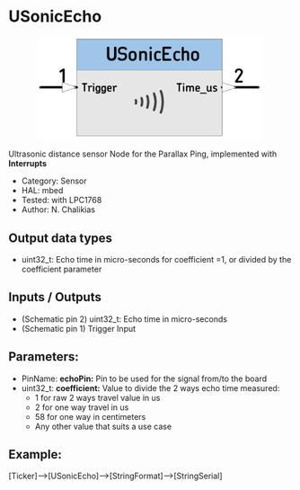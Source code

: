 # USonicEcho

<p align="center">
<img
src="img/01.PNG"
width = 400
/>
</p>

Ultrasonic distance sensor Node for the Parallax Ping, implemented with **Interrupts**
 
 *  Category: Sensor
 *  HAL: mbed
 *  Tested: with LPC1768
 *  Author: N. Chalikias

## Output data types
 *  uint32_t: Echo time in micro-seconds for coefficient =1, or divided by the coefficient parameter 

## Inputs / Outputs

 *  (Schematic pin 2) uint32_t: Echo time in micro-seconds
 *  (Schematic pin 1) Trigger Input

## Parameters:
  *  PinName: **echoPin:** Pin to be used for the signal from/to the board
  *  uint32_t: **coefficient:** Value to divide the 2 ways echo time measured:
     * 1 for raw 2 ways travel value in us
     * 2 for one way travel in us
     * 58 for one way in centimeters
     * Any other value that suits a use case


## Example:
[Ticker]-->[USonicEcho]-->[StringFormat]-->[StringSerial]

